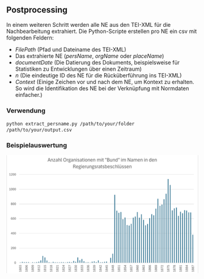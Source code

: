 ## Postprocessing

In einem weiteren Schritt werden alle NE aus den TEI-XML für die Nachbearbeitung extrahiert. Die Python-Scripte erstellen pro NE ein csv mit folgenden Feldern:

- *FilePath* (Pfad und Dateiname des TEI-XML)
- Das extrahierte NE (*persName*, *orgName* oder *placeName*)
- *documentDate* (Die Datierung des Dokuments, beispielsweise für Statistiken zu Entwicklungen über einen Zeitraum)
- *n* (Die eindeutige ID des NE für die Rücküberführung ins TEI-XML)
- *Context* (Einige Zeichen vor und nach dem NE, um Kontext zu erhalten. So wird die Identifikation des NE bei der Verknüpfung mit Normdaten einfacher.)

### Verwendung

```
python extract_persname.py /path/to/your/folder /path/to/your/output.csv
```

### Beispielauswertung

![Beispiel Organisation Bund](assets/example_orgName_Bund.png)


